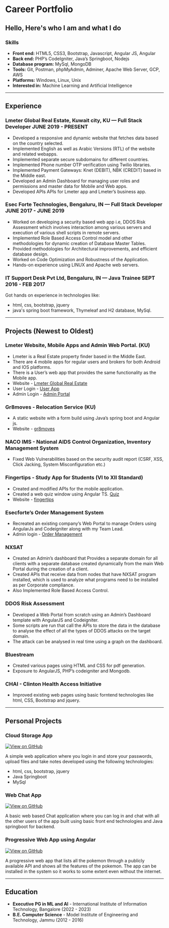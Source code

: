 # Career Portfolio

## Hello, Here's who I am and what I do

### Skills

* **Front end:** HTML5, CSS3, Bootstrap, Javascript, Angular JS, Angular
* **Back end:** PHP’s CodeIgniter, Java’s Springboot, Nodejs
* **Database program:** MySql, MongoDB 
* **Tools:** Git, Postman, phpMyAdmin, Adminer, Apache Web Server, GCP, AWS
* **Platforms:** Windows, Linux, Unix
* **Interested in:** Machine Learning and Artificial Intelligence 

---
## Experience

### **Lmeter Global Real Estate, Kuwait city, KU** — Full Stack Developer JUNE 2019 - PRESENT


* Developed a responsive and dynamic website that fetches data based on the country selected.
* Implemented English as well as Arabic Versions (RTL) of the website and related webapps.
* Implemented separate secure subdomains for different countries.
* Implemented Phone number OTP verification using Twilio libraries.
* Implemented Payment Gateways: Knet (DEBIT), NBK (CREDIT) based in the Middle east.
* Developed an Admin Dashboard for managing user roles and permissions and master data for Mobile and Web apps.
* Developed APIs APIs for Lmeter app and Lmeter’s business app.

### **Esec Forte Technologies, Bengaluru, IN** — Full Stack Developer JUNE 2017 - JUNE 2019



* Worked on developing a security based web app i.e, DDOS Risk Assessment which involves interaction among various servers and execution of various shell scripts in remote servers. 
 * Implemented Role Based Access Control model and other methodologies for dynamic creation of Database Master Tables. 
 * Provided methodologies for Architectural improvements, and efficient database design. 
 * Worked on Code Optimization and Robustness of the Application. 
 * Hands-on experience using LINUX and Apache web servers.


### **IT Support Desk Pvt Ltd, Bengaluru, IN** — Java Trainee SEPT 2016 - FEB 2017



Got hands on experience in technologies like:
* html, css, bootstrap, jquery
* java's spring boot framework, Thymeleaf and H2 database, MySql.


---
## Projects (Newest to Oldest)

### **Lmeter Website, Mobile Apps and Admin Web Portal. (KU)**

* Lmeter is a Real Estate property finder based in the Middle East.
* There are 4 mobile apps for regular users and brokers for both Android and IOS platforms.
* There is a User’s web app that provides the same functionality as the Mobile app.
* Website -  [Lmeter Global Real Estate](https://www.lmeter.com) 
* User Login -  [User App](https://www.lmeter.com/login)  
* Admin Login - [Admin Portal](https://www.lmeter.com/admin)  

### **Gr8moves - Relocation Service (KU)**

* A static website with a form build using Java’s spring boot and Angular js.
* Website - [gr8moves](https://www.gr8moves.com/) 


### **NACO IMS - National AIDS Control Organization, Inventory Management System**

* Fixed Web Vulnerabilities based on the security audit report (CSRF, XSS, Click Jacking, System Misconfiguration etc.)


### **Fingertips - Study App for Students (VI to XII Standard)**

* Created and modified APIs for the mobile application.
* Created a web quiz window using Angular TS. [Quiz](https://quiz.fingertips.in/)
* Website - [fingertips](https://fingertips.in)


### **Esecforte’s Order Management System**

* Recreated an existing company’s Web Portal to manage Orders using AngularJs and Codeigniter along with my Team Lead.
* Admin login - [Order Management](http://odm.esecdev.com/login) 

### **NXSAT**

* Created an Admin’s dashboard that Provides a separate domain for all clients with a separate database created dynamically from the main Web Portal during the creation of a client.
* Created APIs that receive data from nodes that have NXSAT program installed, which is used to analyze what programs need to be installed as per Corporate compliance.
* Also Implemented Role Based Access Control.

### **DDOS Risk Assessment**

* Developed a Web Portal from scratch using an Admin’s Dashboard template with AngularJS and Codeigniter.
* Some scripts are run that call the APIs to store the data in the database to analyse the effect of all the types of DDOS attacks on the target domain.
* The attack can be analysed in real time using a graph on the dashboard.

### **Bluestream**

* Created various pages using HTML and CSS for pdf generation.
* Exposure to AngularJS, PHP’s codeigniter and Mongodb.

### **CHAI - Clinton Health Access Initiative**

* Improved existing web pages using basic forntend technologies like html, CSS, Bootstrap and jquery.



---
## Personal Projects

### **Cloud Storage App** 
[![View on GitHub](https://img.shields.io/badge/GitHub-View_on_GitHub-blue?logo=GitHub)](https://github.com/sanngeet/cloud-storage-app)

A simple web application where you login in and store your passwords, upload files and take notes developed using the following technologies:
* html, css, bootstrap, jquery
* Java Springboot
* MySql


### **Web Chat App** 
[![View on GitHub](https://img.shields.io/badge/GitHub-View_on_GitHub-blue?logo=GitHub)](https://github.com/sanngeet/basic-chat-app)

A basic web based Chat application where you can log in and chat with all the other users of the app built using basic front end technologies and Java springboot for backend.

### **Progressive Web App using Angular** 
[![View on GitHub](https://img.shields.io/badge/GitHub-View_on_GitHub-blue?logo=GitHub)](https://github.com/sanngeet/pokemon)

A progressive web app that lists all the pokemon through a publicly available API and shows all the features of the pokemon. The app can be installed in the system so it works to some extent even without the internet.

---
## Education

* **Executive PG in ML and AI** - International Institute of Information Technology, Bangalore (2022 - 2023)
* **B.E. Computer Science** - Model Institute of Engineering and Technology, Jammu (2012 - 2016)



